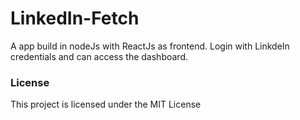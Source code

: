 
# LinkedIn-Fetch

A app build in nodeJs with ReactJs as frontend.
Login with LinkdeIn credentials and can access the dashboard.

### License

This project is licensed under the MIT License
